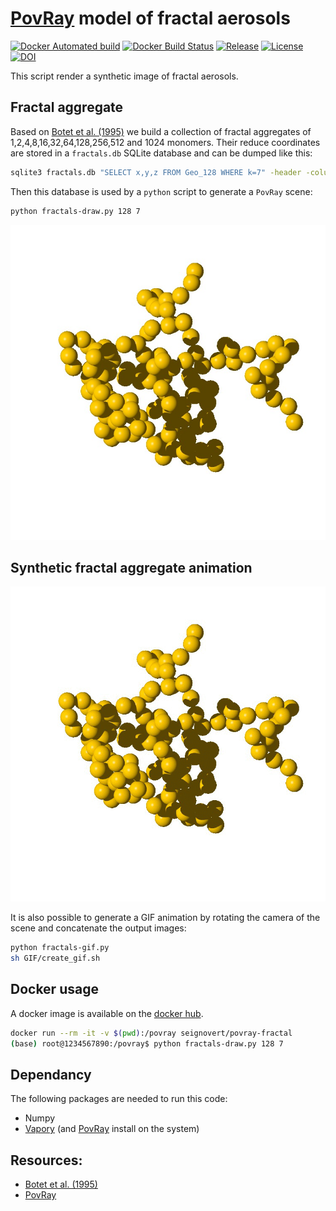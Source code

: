 # [PovRay](http://www.povray.org/) model of fractal aerosols

[![Docker Automated build](https://img.shields.io/docker/automated/seignovert/povray-fractal.svg)](https://hub.docker.com/r/seignovert/povray-fractal/)
[![Docker Build Status](https://img.shields.io/docker/build/seignovert/povray-fractal.svg)](https://hub.docker.com/r/seignovert/povray-fractal/)
[![Release](https://img.shields.io/github/release/seignovert/povray-fractal.svg)](https://github.com/seignovert/povray-fractal/)
[![License](https://img.shields.io/github/license/seignovert/povray-fractal.svg)](https://github.com/seignovert/povray-fractal/blob/master/LICENSE.md)
[![DOI](https://zenodo.org/badge/120361936.svg)](https://zenodo.org/badge/latestdoi/120361936)

This script render a synthetic image of fractal aerosols.

## Fractal aggregate
Based on [Botet et al. (1995)](http://dx.doi.org/10.1088/0305-4470/28/2/008) we build a collection of fractal aggregates of 1,2,4,8,16,32,64,128,256,512 and 1024 monomers. Their reduce coordinates are stored in a `fractals.db` SQLite database and can be dumped like this:
```bash
sqlite3 fractals.db "SELECT x,y,z FROM Geo_128 WHERE k=7" -header -column
```

Then this database is used by a `python` script to generate a `PovRay` scene:
```bash
python fractals-draw.py 128 7
```
![Aggregate render in Povray](GIF/Fractal_128-7-rot-00.jpg)

## Synthetic fractal aggregate animation
![Fractal aggregate GIF](GIF/Fractal_128-7.gif)

It is also possible to generate a GIF animation by rotating the camera of the scene and concatenate the output images:
```bash
python fractals-gif.py
sh GIF/create_gif.sh
```

## Docker usage
A docker image is available on the [docker hub](https://hub.docker.com/r/seignovert/povray-fractal/).
```bash
docker run --rm -it -v $(pwd):/povray seignovert/povray-fractal
(base) root@1234567890:/povray$ python fractals-draw.py 128 7
```

## Dependancy
The following packages are needed to run this code:
- Numpy
- [Vapory](https://pypi.python.org/pypi/Vapory/0.1.0) (and [PovRay](http://www.povray.org/) install on the system)

## Resources:
- [Botet et al. (1995)](http://dx.doi.org/10.1088/0305-4470/28/2/008)
- [PovRay](http://www.povray.org/documentation/view/3.6.1/422/)
